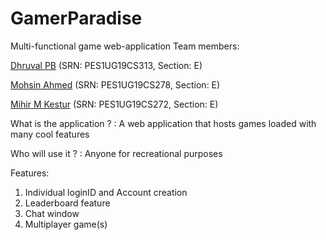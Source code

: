 # GamerParadise
Multi-functional game web-application
Team members:

[Dhruval PB](https://github.com/Dhruval360)
(SRN: PES1UG19CS313, Section: E)

[Mohsin Ahmed](https://github.com/Mohsin545-ai)
(SRN: PES1UG19CS278, Section: E)

[Mihir M Kestur](https://github.com/mihirkestur)
(SRN: PES1UG19CS272, Section: E)

What is the application ? : A web application that hosts games loaded with many cool features

Who will use it ?	        : Anyone for recreational purposes

Features:
1.	Individual loginID and Account creation
2.	Leaderboard feature
3.	Chat window 
4. Multiplayer game(s)
